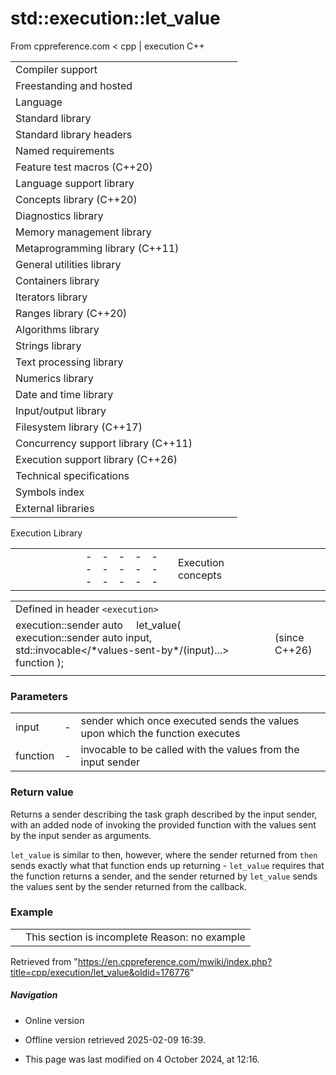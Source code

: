 # std::execution::let_value

From cppreference.com
< cpp‎ | execution
C++

|  |  |  |  |  |
| --- | --- | --- | --- | --- |
| Compiler support | | | | |
| Freestanding and hosted | | | | |
| Language | | | | |
| Standard library | | | | |
| Standard library headers | | | | |
| Named requirements | | | | |
| Feature test macros (C++20) | | | | |
| Language support library | | | | |
| Concepts library (C++20) | | | | |
| Diagnostics library | | | | |
| Memory management library | | | | |
| Metaprogramming library (C++11) | | | | |
| General utilities library | | | | |
| Containers library | | | | |
| Iterators library | | | | |
| Ranges library (C++20) | | | | |
| Algorithms library | | | | |
| Strings library | | | | |
| Text processing library | | | | |
| Numerics library | | | | |
| Date and time library | | | | |
| Input/output library | | | | |
| Filesystem library (C++17) | | | | |
| Concurrency support library (C++11) | | | | |
| Execution support library (C++26) | | | | |
| Technical specifications | | | | |
| Symbols index | | | | |
| External libraries | | | | |

Execution Library

|  |  |  |  |  |  |  |  |  |  |  |  |  |  |  |  |  |  |  |  |  |  |  |  |  |  |  |  |  |  |  |  |  |  |  |  |  |  |  |  |  |  |  |  |  |  |  |  |  |  |  |  |  |  |  |  |  |  |  |  |  |  |  |  |  |  |  |  |  |  |  |  |  |  |  |  |  |  |  |  |  |  |  |  |  |  |  |  |  |  |  |  |  |  |  |  |  |  |  |  |  |  |  |  |  |  |  |  |  |  |  |  |  |  |  |  |  |  |  |  |  |  |  |  |  |  |  |  |  |  |  |  |  |  |  |  |  |  |  |  |  |  |  |  |  |  |  |  |  |  |  |  |  |  |  |  |  |  |  |  |  |  |  |  |  |  |  |  |  |  |  |  |  |  |  |  |  |  |  |  |  |  |  |  |  |  |  |  |  |  |  |  |  |  |  |  |  |  |  |  |  |  |  |  |  |  |  |  |  |  |  |  |  |  |  |  |  |  |  |  |  |  |  |  |  |  |  |  |  |  |  |  |  |  |  |  |  |  |  |  |  |  |  |  |  |  |  |  |  |  |  |  |  |  |  |  |  |  |  |  |  |  |  |  |  |  |  |  |  |  |  |  |  |  |  |  |  |  |  |  |  |  |  |  |  |  |  |  |  |  |  |  |  |  |  |  |  |  |  |  |  |  |  |  |  |  |  |  |  |  |  |  |  |  |  |  |  |  |  |  |  |  |  |  |  |  |  |  |  |  |  |  |  |  |  |  |  |  |  |  |  |  |  |  |  |  |  |  |  |  |  |  |  |  |  |  |  |  |  |  |  |  |  |  |  |  |  |  |  |  |  |  |  |  |  |  |  |  |  |  |  |  |  |  |  |  |  |  |  |  |  |  |  |  |  |  |  |  |  |  |  |  |  |  |  |  |  |  |  |  |  |  |  |  |  |  |  |  |  |  |  |  |  |  |  |  |  |  |  |  |  |  |  |  |  |  |  |  |  |  |  |  |  |  |  |  |  |  |  |  |  |  |  |  |  |  |  |  |  |  |  |  |  |  |
| --- | --- | --- | --- | --- | --- | --- | --- | --- | --- | --- | --- | --- | --- | --- | --- | --- | --- | --- | --- | --- | --- | --- | --- | --- | --- | --- | --- | --- | --- | --- | --- | --- | --- | --- | --- | --- | --- | --- | --- | --- | --- | --- | --- | --- | --- | --- | --- | --- | --- | --- | --- | --- | --- | --- | --- | --- | --- | --- | --- | --- | --- | --- | --- | --- | --- | --- | --- | --- | --- | --- | --- | --- | --- | --- | --- | --- | --- | --- | --- | --- | --- | --- | --- | --- | --- | --- | --- | --- | --- | --- | --- | --- | --- | --- | --- | --- | --- | --- | --- | --- | --- | --- | --- | --- | --- | --- | --- | --- | --- | --- | --- | --- | --- | --- | --- | --- | --- | --- | --- | --- | --- | --- | --- | --- | --- | --- | --- | --- | --- | --- | --- | --- | --- | --- | --- | --- | --- | --- | --- | --- | --- | --- | --- | --- | --- | --- | --- | --- | --- | --- | --- | --- | --- | --- | --- | --- | --- | --- | --- | --- | --- | --- | --- | --- | --- | --- | --- | --- | --- | --- | --- | --- | --- | --- | --- | --- | --- | --- | --- | --- | --- | --- | --- | --- | --- | --- | --- | --- | --- | --- | --- | --- | --- | --- | --- | --- | --- | --- | --- | --- | --- | --- | --- | --- | --- | --- | --- | --- | --- | --- | --- | --- | --- | --- | --- | --- | --- | --- | --- | --- | --- | --- | --- | --- | --- | --- | --- | --- | --- | --- | --- | --- | --- | --- | --- | --- | --- | --- | --- | --- | --- | --- | --- | --- | --- | --- | --- | --- | --- | --- | --- | --- | --- | --- | --- | --- | --- | --- | --- | --- | --- | --- | --- | --- | --- | --- | --- | --- | --- | --- | --- | --- | --- | --- | --- | --- | --- | --- | --- | --- | --- | --- | --- | --- | --- | --- | --- | --- | --- | --- | --- | --- | --- | --- | --- | --- | --- | --- | --- | --- | --- | --- | --- | --- | --- | --- | --- | --- | --- | --- | --- | --- | --- | --- | --- | --- | --- | --- | --- | --- | --- | --- | --- | --- | --- | --- | --- | --- | --- | --- | --- | --- | --- | --- | --- | --- | --- | --- | --- | --- | --- | --- | --- | --- | --- | --- | --- | --- | --- | --- | --- | --- | --- | --- | --- | --- | --- | --- | --- | --- | --- | --- | --- | --- | --- | --- | --- | --- | --- | --- | --- | --- | --- | --- | --- | --- | --- | --- | --- | --- | --- | --- | --- | --- | --- | --- | --- | --- | --- | --- | --- | --- | --- | --- | --- | --- | --- | --- | --- | --- | --- | --- | --- | --- | --- | --- | --- | --- | --- | --- | --- | --- | --- | --- | --- | --- | --- | --- | --- | --- | --- | --- | --- | --- | --- | --- | --- | --- | --- | --- | --- | --- | --- | --- | --- | --- | --- | --- | --- | --- | --- | --- | --- | --- | --- | --- | --- | --- | --- | --- | --- | --- | --- | --- | --- | --- | --- | --- | --- | --- | --- | --- | --- |
| |  |  |  |  |  | | --- | --- | --- | --- | --- | | Execution concepts | | | | | | |  |  |  |  |  |  |  |  |  |  |  |  |  |  |  |  |  |  |  |  |  |  |  |  |  |  |  |  |  |  |  |  |  |  |  |  |  |  |  |  |  |  | | --- | --- | --- | --- | --- | --- | --- | --- | --- | --- | --- | --- | --- | --- | --- | --- | --- | --- | --- | --- | --- | --- | --- | --- | --- | --- | --- | --- | --- | --- | --- | --- | --- | --- | --- | --- | --- | --- | --- | --- | --- | --- | | |  |  |  |  |  | | --- | --- | --- | --- | --- | | scheduler | | | | | | receiver") | | | | | | receiver_of") | | | | | | operation_state") | | | | | | |  |  |  |  |  | | --- | --- | --- | --- | --- | | sender") | | | | | | sender_in") | | | | | | sender_to") | | | | | |  | | | | | | | | Execution components | | | | | | Execution contexts | | | | | | run_loop") | | | | | | Execution domains | | | | | | default_domain") | | | | | | Forward progress guarantee | | | | | | forward_progress_guarantee") | | | | | | Environments | | | | | | |  |  |  |  |  |  |  |  |  |  |  |  |  |  |  |  |  |  | | --- | --- | --- | --- | --- | --- | --- | --- | --- | --- | --- | --- | --- | --- | --- | --- | --- | --- | | |  |  |  |  |  | | --- | --- | --- | --- | --- | | empty_env") | | | | | | |  |  |  |  |  | | --- | --- | --- | --- | --- | | get_env") | | | | | | |  |  |  |  |  | | --- | --- | --- | --- | --- | | env_of_t") | | | | | | | | Queries | | | | | | std::stop_token_of_t") | | | | | | std::get_stop_token") | | | | | | std::get_allocator") | | | | | | std::forwarding_query") | | | | | | get_scheduler") | | | | | | get_domain") | | | | | | get_forward_progress_guarantee") | | | | | | get_delegation_scheduler") | | | | | | get_completion_scheduler") | | | | | | Completion signatures | | | | | | completion_signatures") | | | | | | completion_signatures_of_t") | | | | | | transform_completion_signatures") | | | | | | transform_completion_signatures_of") | | | | | | |  |  |  |  |  |  |  |  |  |  |  |  |  |  |  |  |  |  |  |  |  |  | | --- | --- | --- | --- | --- | --- | --- | --- | --- | --- | --- | --- | --- | --- | --- | --- | --- | --- | --- | --- | --- | --- | | |  |  |  |  |  | | --- | --- | --- | --- | --- | | value_types_of_t") | | | | | | error_types_of_t") | | | | | | |  |  |  |  |  | | --- | --- | --- | --- | --- | | tag_of_t") | | | | | | sends_stopped") | | | | | | | | Sender adaptor closures | | | | | | sender_adaptor_closure") | | | | | | Coroutine utility | | | | | | as_awaitable") | | | | | | with_awaitable_senders") | | | | | | |  |  |  |  |  | | --- | --- | --- | --- | --- | | Core operations | | | | | | Operation state | | | | | | connect connect_result_t") | | | | | | start") | | | | | | Completion | | | | | | set_value") | | | | | | set_error") | | | | | | set_stopped") | | | | | | Transformation | | | | | | transform_env") | | | | | | transform_sender") | | | | | | apply_sender") | | | | | | Sender algorithms | | | | | | Sender factories | | | | | | just | | | | | | just_error | | | | | | just_stopped | | | | | | read_env | | | | | | schedule schedule_result_t | | | | | | Sender adaptors | | | | | | |  |  |  |  |  | | --- | --- | --- | --- | --- | | starts_on") | | | | | | continues_on") | | | | | | on | | | | | | then | | | | | | upon_error | | | | | | upon_stopped | | | | | | ****let_value**** | | | | | | let_error | | | | | | let_stopped | | | | | | schedule_from") | | | | | | when_all | | | | | | |  |  |  |  |  | | --- | --- | --- | --- | --- | | when_all_with_variant") | | | | | | into_variant | | | | | | stopped_as_optional | | | | | | stopped_as_error | | | | | | bulk") | | | | | | split") | | | | | |  | | | | | |  | | | | | |  | | | | | |  | | | | | |  | | | | | | | Sender consumers | | | | | | this_thread::sync_wait | | | | | | this_thread::sync_wait_with_variant") | | | | | |  | | | | | |

|  |  |  |
| --- | --- | --- |
| Defined in header `<execution>` |  |  |
| execution::sender auto      let_value( execution::sender auto input, std::invocable</\*values-sent-by\*/(input)...> function ); |  | (since C++26) |
|  |  |  |

### Parameters

|  |  |  |
| --- | --- | --- |
| input | - | sender which once executed sends the values upon which the function executes |
| function | - | invocable to be called with the values from the input sender |

### Return value

Returns a sender describing the task graph described by the input sender, with an added node of invoking the provided function with the values sent by the input sender as arguments.

`let_value` is similar to then, however, where the sender returned from `then` sends exactly what that function ends up returning - `let_value` requires that the function returns a sender, and the sender returned by `let_value` sends the values sent by the sender returned from the callback.

### Example

|  |  |
| --- | --- |
|  | This section is incomplete Reason: no example |

Retrieved from "<https://en.cppreference.com/mwiki/index.php?title=cpp/execution/let_value&oldid=176776>"

##### Navigation

- Online version
- Offline version retrieved 2025-02-09 16:39.

- This page was last modified on 4 October 2024, at 12:16.